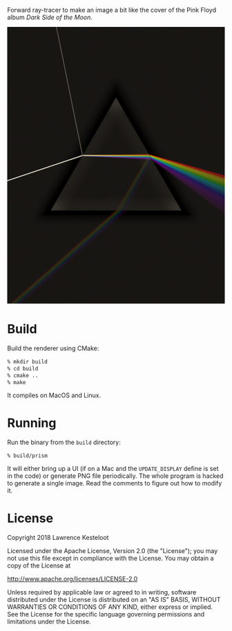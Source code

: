 
Forward ray-tracer to make an image a bit like the cover of
the Pink Floyd album _Dark Side of the Moon_.

![Program output](output.png)

# Build

Build the renderer using CMake:

    % mkdir build
    % cd build
    % cmake ..
    % make

It compiles on MacOS and Linux.

# Running

Run the binary from the `build` directory:

    % build/prism

It will either bring up a UI (if on a Mac and the `UPDATE_DISPLAY`
define is set in the code) or generate PNG file periodically. The
whole program is hacked to generate a single image. Read the comments
to figure out how to modify it.

# License

Copyright 2018 Lawrence Kesteloot

Licensed under the Apache License, Version 2.0 (the "License");
you may not use this file except in compliance with the License.
You may obtain a copy of the License at

   http://www.apache.org/licenses/LICENSE-2.0

Unless required by applicable law or agreed to in writing, software
distributed under the License is distributed on an "AS IS" BASIS,
WITHOUT WARRANTIES OR CONDITIONS OF ANY KIND, either express or implied.
See the License for the specific language governing permissions and
limitations under the License.
